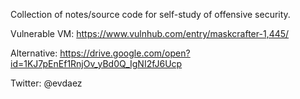 Collection of notes/source code for self-study of offensive security.

Vulnerable VM: https://www.vulnhub.com/entry/maskcrafter-1,445/

Alternative: https://drive.google.com/open?id=1KJ7pEnEf1RnjOv_yBd0Q_IgNI2fJ6Ucp


Twitter: @evdaez
